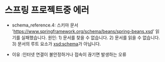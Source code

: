 # 스프링 프로젝트중 에러

- schema_reference.4: 스키마 문서 'https://www.springframework.org/schema/beans/spring-beans.xsd' 읽기를 실패했습니다. 원인: 1) 문서를 찾을 수 없습니다. 2) 문서를 읽을 수 없습니다. 3) 문서의 루트 요소가 <xsd:schema>가 아닙니다.

+ 이유 :인터넷 연결이 불안정하거나 접속이 끊기면 발생하는 오류